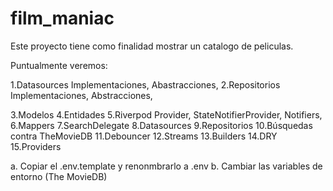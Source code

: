 # film_maniac

Este proyecto tiene como finalidad mostrar un catalogo de peliculas.

Puntualmente veremos:

1.Datasources
    Implementaciones,
    Abastracciones,
2.Repositorios
    Implementaciones,
    Abstracciones,

3.Modelos
4.Entidades
5.Riverpod
    Provider,
    StateNotifierProvider,
    Notifiers,
6.Mappers
7.SearchDelegate
8.Datasources
9.Repositorios
10.Búsquedas contra TheMovieDB
11.Debouncer
12.Streams
13.Builders
14.DRY
15.Providers


a. Copiar el .env.template y renonmbrarlo a .env
b. Cambiar las variables de entorno (The MovieDB)